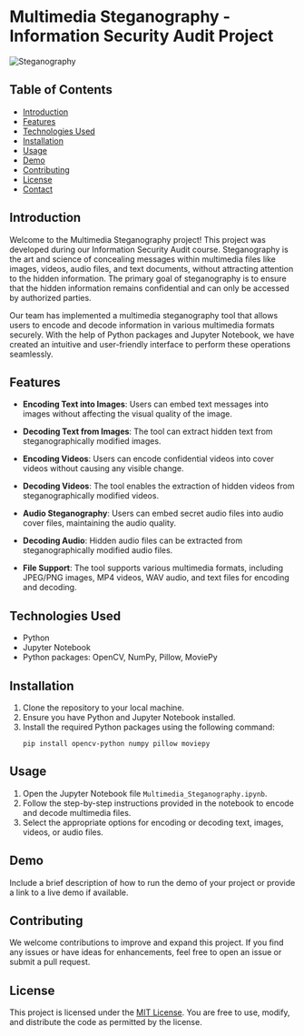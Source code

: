  

# Multimedia Steganography - Information Security Audit Project

![Steganography](steganography_image.jpg)

## Table of Contents

- [Introduction](#introduction)
- [Features](#features)
- [Technologies Used](#technologies-used)
- [Installation](#installation)
- [Usage](#usage)
- [Demo](#demo)
- [Contributing](#contributing)
- [License](#license)
- [Contact](#contact)

## Introduction

Welcome to the Multimedia Steganography project! This project was developed during our Information Security Audit course. Steganography is the art and science of concealing messages within multimedia files like images, videos, audio files, and text documents, without attracting attention to the hidden information. The primary goal of steganography is to ensure that the hidden information remains confidential and can only be accessed by authorized parties.

Our team has implemented a multimedia steganography tool that allows users to encode and decode information in various multimedia formats securely. With the help of Python packages and Jupyter Notebook, we have created an intuitive and user-friendly interface to perform these operations seamlessly.

## Features

- **Encoding Text into Images**: Users can embed text messages into images without affecting the visual quality of the image.

- **Decoding Text from Images**: The tool can extract hidden text from steganographically modified images.

- **Encoding Videos**: Users can encode confidential videos into cover videos without causing any visible change.

- **Decoding Videos**: The tool enables the extraction of hidden videos from steganographically modified videos.

- **Audio Steganography**: Users can embed secret audio files into audio cover files, maintaining the audio quality.

- **Decoding Audio**: Hidden audio files can be extracted from steganographically modified audio files.

- **File Support**: The tool supports various multimedia formats, including JPEG/PNG images, MP4 videos, WAV audio, and text files for encoding and decoding.

## Technologies Used

- Python
- Jupyter Notebook
- Python packages: OpenCV, NumPy, Pillow, MoviePy

## Installation

1. Clone the repository to your local machine.
2. Ensure you have Python and Jupyter Notebook installed.
3. Install the required Python packages using the following command:
   ```
   pip install opencv-python numpy pillow moviepy
   ```

## Usage

1. Open the Jupyter Notebook file `Multimedia_Steganography.ipynb`.
2. Follow the step-by-step instructions provided in the notebook to encode and decode multimedia files.
3. Select the appropriate options for encoding or decoding text, images, videos, or audio files.

## Demo

Include a brief description of how to run the demo of your project or provide a link to a live demo if available.

## Contributing

We welcome contributions to improve and expand this project. If you find any issues or have ideas for enhancements, feel free to open an issue or submit a pull request.

## License

This project is licensed under the [MIT License](LICENSE). You are free to use, modify, and distribute the code as permitted by the license.
